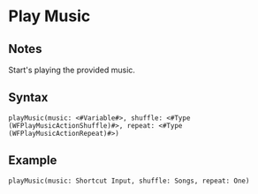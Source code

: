 # Play Music

## Notes
Start's playing the provided music.

## Syntax

```
playMusic(music: <#Variable#>, shuffle: <#Type (WFPlayMusicActionShuffle)#>, repeat: <#Type (WFPlayMusicActionRepeat)#>)
```

## Example
```
playMusic(music: Shortcut Input, shuffle: Songs, repeat: One)
```